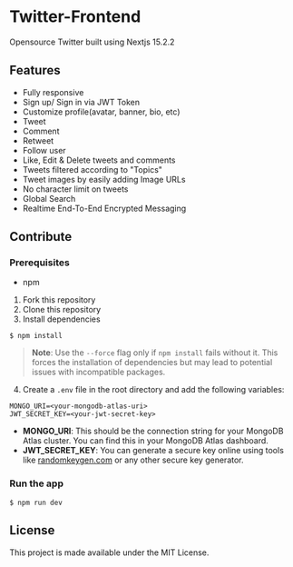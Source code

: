 # Twitter-Frontend

Opensource Twitter built using Nextjs 15.2.2

## Features

- Fully responsive
- Sign up/ Sign in via JWT Token
- Customize profile(avatar, banner, bio, etc)
- Tweet
- Comment
- Retweet
- Follow user
- Like, Edit & Delete tweets and comments
- Tweets filtered according to "Topics"
- Tweet images by easily adding Image URLs
- No character limit on tweets
- Global Search
- Realtime End-To-End Encrypted Messaging

## Contribute

### Prerequisites

- npm

1. Fork this repository
2. Clone this repository
3. Install dependencies

```
$ npm install
```

> **Note**: Use the `--force` flag only if `npm install` fails without it. This forces the installation of dependencies but may lead to potential issues with incompatible packages.

4. Create a `.env` file in the root directory and add the following variables:

```
MONGO_URI=<your-mongodb-atlas-uri>
JWT_SECRET_KEY=<your-jwt-secret-key>
```

- **MONGO_URI**: This should be the connection string for your MongoDB Atlas cluster. You can find this in your MongoDB Atlas dashboard.
- **JWT_SECRET_KEY**: You can generate a secure key online using tools like [randomkeygen.com](https://randomkeygen.com/) or any other secure key generator.

### Run the app

```
$ npm run dev
```

## License

This project is made available under the MIT License.
